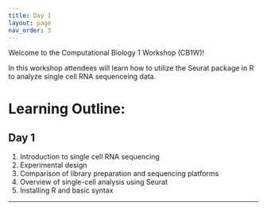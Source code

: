 ```yaml
---
title: Day 1
layout: page
nav_order: 3
---
```


Welcome to the Computational Biology 1 Workshop (CB1W)!

In this workshop attendees will learn how to utilize the Seurat package in R to analyze single cell RNA sequenceing data.

# Learning Outline:
## Day 1
1. Introduction to single cell RNA sequencing
2. Experimental design
3. Comparison of library preparation and sequencing platforms
4. Overview of single-cell analysis using Seurat
5. Installing R and basic syntax

----

[Just the Docs]: https://just-the-docs.github.io/just-the-docs/
[GitHub Pages]: https://docs.github.com/en/pages
[README]: https://github.com/just-the-docs/just-the-docs-template/blob/main/README.md
[Jekyll]: https://jekyllrb.com
[GitHub Pages / Actions workflow]: https://github.blog/changelog/2022-07-27-github-pages-custom-github-actions-workflows-beta/
[use this template]: https://github.com/just-the-docs/just-the-docs-template/generate
